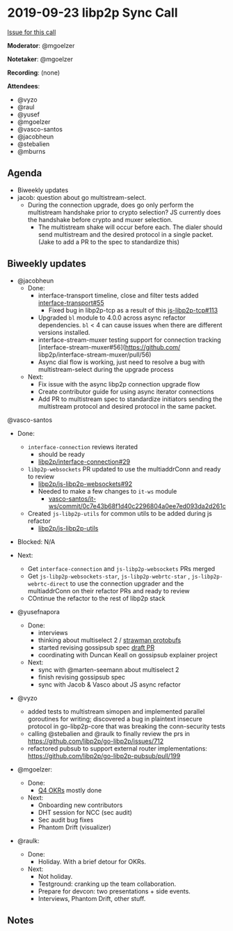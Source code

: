 # 2019-09-23 libp2p Sync Call

[Issue for this call](https://github.com/libp2p/team-mgmt/issues/16)

**Moderator**: @mgoelzer

**Notetaker**: @mgoelzer

**Recording**: (none)

**Attendees**:  
  - @vyzo
  - @raul
  - @yusef
  - @mgoelzer
  - @vasco-santos
  - @jacobheun
  - @stebalien
  - @mburns

## Agenda

- Biweekly updates 
- jacob: question about go multistream-select.
  - During the connection upgrade, does go only perform the multistream handshake prior to crypto selection? JS currently does the handshake before crypto and muxer selection.
    - The multistream shake will occur before each. The dialer should send multistream and the desired protocol in a single packet. (Jake to add a PR to the spec to standardize this)

## Biweekly updates


- @jacobheun
  - Done:
    - interface-transport timeline, close and filter tests added [interface-transport#55](https://github.com/libp2p/interface-transport/pull/55)
      - Fixed bug in libp2p-tcp as a result of this [js-libp2p-tcp#113](https://github.com/libp2p/js-libp2p-tcp/pull/113)
    - Upgraded `bl` module to 4.0.0 across async refactor dependencies. `bl` < 4 can cause issues when there are different versions installed. 
    - interface-stream-muxer testing support for connection tracking [interface-stream-muxer#56](https://github.com/  libp2p/interface-stream-muxer/pull/56)
    - Async dial flow is working, just need to resolve a bug with multistream-select during the upgrade process
  - Next:
    - Fix issue with the async libp2p connection upgrade flow
    - Create contributor guide for using async iterator connections
    - Add PR to multistream spec to standardize initiators sending the multistream protocol and desired protocol in the same packet.

@vasco-santos
  - Done:
    - `interface-connection` reviews iterated
      - should be ready
      - [libp2p/interface-connection#29](https://github.com/libp2p/interface-connection/pull/29)
    - `libp2p-websockets` PR updated to use the multiaddrConn and ready to review
      - [libp2p/js-libp2p-websockets#92](https://github.com/libp2p/js-libp2p-websockets/pull/92)
      - Needed to make a few changes to `it-ws` module
        - [vasco-santos/it-ws/commit/0c7e43b68f1d40c2296804a0ee7ed093da2d261c](https://github.com/vasco-santos/it-ws/commit/0c7e43b68f1d40c2296804a0ee7ed093da2d261c)
    - Created `js-libp2p-utils` for common utils to be added during js refactor
      - [libp2p/js-libp2p-utils](https://github.com/libp2p/js-libp2p-utils)
  - Blocked: N/A
  - Next:
    - Get `interface-connection` and `js-libp2p-websockets` PRs merged
    - Get `js-libp2p-websockets-star`, `js-libp2p-webrtc-star` , `js-libp2p-webrtc-direct` to use the connection upgrader and the multiaddrConn on their refactor PRs and ready to review
    - COntinue the refactor to the rest of libp2p stack

- @yusefnapora
  - Done:
    - interviews
    - thinking about multiselect 2 / [strawman
      protobufs](https://gist.github.com/yusefnapora/d1e59b56c2e35544dae9df08fa96bbc4)
    - started revising gossipsub spec [draft
      PR](https://github.com/libp2p/specs/pull/214)
    - coordinating with Duncan Keall on gossipsub explainer project
  - Next:
    - sync with @marten-seemann about multiselect 2
    - finish revising gossipsub spec
    - sync with Jacob & Vasco about JS async refactor

- @vyzo
  - added tests to multistream simopen and implemented parallel goroutines for writing; discovered a bug in plaintext insecure protocol in go-libp2p-core that was breaking the conn-security tests
  - calling @stebalien and @raulk to finally review the prs in https://github.com/libp2p/go-libp2p/issues/712
  - refactored pubsub to support external router implementations: https://github.com/libp2p/go-libp2p-pubsub/pull/199

- @mgoelzer:
  - Done:
    - [Q4 OKRs](https://docs.google.com/spreadsheets/d/1aQt-OntdSgY5jFL0vnaIWMBdtun-WnLa5O3T_dAi-ro/edit#gid=0) mostly done
  - Next:
    - Onboarding new contributors
    - DHT session for NCC (sec audit)
    - Sec audit bug fixes
    - Phantom Drift (visualizer)

- @raulk:
  - Done:
    - Holiday. With a brief detour for OKRs.
  - Next:
    - Not holiday.
    - Testground: cranking up the team collaboration.
    - Prepare for devcon: two presentations + side events.
    - Interviews, Phantom Drift, other stuff.



## Notes

